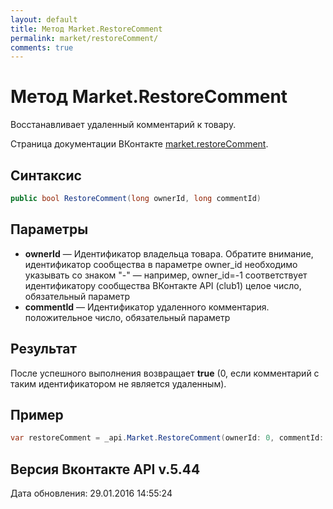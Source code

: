 ```yaml
---
layout: default
title: Метод Market.RestoreComment
permalink: market/restoreComment/
comments: true
---
```

# Метод Market.RestoreComment
Восстанавливает удаленный комментарий к товару.

Страница документации ВКонтакте [market.restoreComment](https://vk.com/dev/market.restoreComment).

## Синтаксис
``` csharp
public bool RestoreComment(long ownerId, long commentId)
```

## Параметры
+ **ownerId** — Идентификатор владельца товара. 
Обратите внимание, идентификатор сообщества в параметре owner_id необходимо указывать со знаком "-" — например, owner_id=-1 соответствует идентификатору сообщества ВКонтакте API (club1)  целое число, обязательный параметр
+ **commentId** — Идентификатор удаленного комментария. положительное число, обязательный параметр

## Результат
После успешного выполнения возвращает **true** (0, если комментарий с таким идентификатором не является удаленным).

## Пример
``` csharp
var restoreComment = _api.Market.RestoreComment(ownerId: 0, commentId: 0);
```

## Версия Вконтакте API v.5.44
Дата обновления: 29.01.2016 14:55:24
